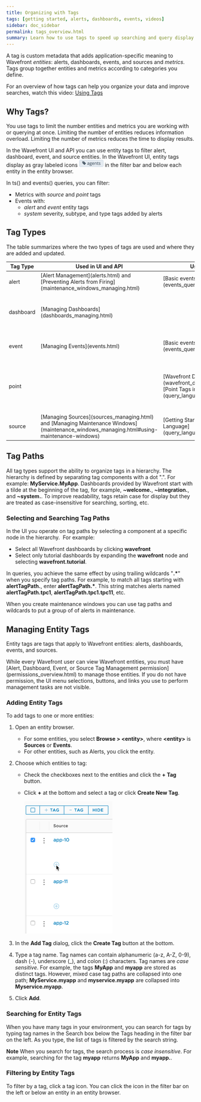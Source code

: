 ```yaml
---
title: Organizing with Tags
tags: [getting started, alerts, dashboards, events, videos]
sidebar: doc_sidebar
permalink: tags_overview.html
summary: Learn how to use tags to speed up searching and query display and how to manage entity tags.
---
```

A tag is custom metadata that adds application-specific meaning to Wavefront _entities_: alerts, dashboards, events, and sources and _metrics_. Tags group together entities and metrics according to categories you define.

For an overview of how tags can help you organize your data and improve searches, watch this video:
[Using Tags](https://vmwarelearningzone.vmware.com/oltpublish/site/openlearn.do?dispatch=previewLesson&id=56c1fc0d-dc7a-11e7-a6ac-0cc47a352510&inner=true&player2=true)

## Why Tags?

You use tags to limit the number entities and metrics you are working with or querying at once. Limiting the number of entities reduces information overload. Limiting the number of metrics reduces the time to display results.

In the Wavefront UI and API you can use entity tags to filter alert, dashboard, event, and source entities. In the Wavefront UI, entity tags display as gray labeled icons ![tag](images/tag.png#inline) in the filter bar and below each entity in the entity browser.

In ts() and events() queries, you can filter:

-   Metrics with _source_ and _point_ tags
-   Events with:
    - _alert_ and _event_ entity tags
    - _system_ severity, subtype, and type tags added by alerts

## Tag Types

The table summarizes where the two types of tags are used and where they are added and updated.

<table>
<colgroup>
<col width="16%"/>
<col width="28%"/>
<col width="28%"/>
<col width="28%"/>
</colgroup>
<thead>
<tr>
<th>Tag Type</th>
<th>Used in UI and API</th>
<th>Used in Queries</th>
<th>Where Added and Updated</th>
</tr>
</thead>
<tbody>
<tr>
<td>alert</td>
<td markdown="span">[Alert Management](alerts.html) and [Preventing Alerts from Firing](maintenance_windows_managing.html)</td>
<td markdown="span">[Basic events() Queries](events_queries.html)</td>
<td markdown="span">Wavefront UI and API</td>
</tr>
<tr>
<td>dashboard</td>
<td markdown="span">[Managing Dashboards](dashboards_managing.html)</td>
<td></td>
<td markdown="span">Wavefront UI and API<br /><br />Dashboards added by Wavefront have system tags that start with `~`, e.g. `~integration.aws` or `~welcome.tutorial`.</td>
</tr>
<tr>
<td>event</td>
<td markdown="span">[Managing Events](events.html)</td>
<td markdown="span">[Basic events() Queries](events_queries.html)</td>
<td markdown="span">system tags added by alerts<br /><br />entity tags added in the Wavefront UI and API</td>
</tr>
<tr>
<td>point</td>
<td></td>
<td markdown="span">[Wavefront Data Format](wavefront_data_format.html) and [Point Tags in Queries](query_language_point_tags.html)</td>
<td markdown="span">Wavefront proxy<br />[Configuring Wavefront Proxy Preprocessor Rules](proxies_preprocessor_rules.html)<br /><br />
Telegraf agent<br />
[Wavefront CLI](wavefront_cli.html)</td>
</tr>
<tr>
<td>source</td>
<td markdown="span">[Managing Sources](sources_managing.html) and [Managing Maintenance Windows](maintenance_windows_managing.html#using-maintenance-windows)</td>
<td markdown="span">[Getting Started with Wavefront Query Language](query_language_getting_started.html)</td>
<td markdown="span">Wavefront UI and API</td>
</tr>
</tbody>
</table>

## Tag Paths

All tag types support the ability to organize tags in a hierarchy. The hierarchy is defined by separating tag components with a dot ".". For example: **MyService.MyApp**. Dashboards provided by Wavefront start with a tilde at the beginning of the tag, for example, **~welcome.**, **~integration.**, and **~system.**. To improve readability, tags retain case for display but they are treated as case-insensitive for searching, sorting, etc.

### Selecting and Searching Tag Paths

In the UI you operate on tag paths by selecting a component at a specific node in the hierarchy.  For example:
* Select all Wavefront dashboards by clicking **wavefront**
* Select only tutorial dashboards by expanding the **wavefront** node and selecting **wavefront.tutorial**.

In queries, you achieve the same effect by using trailing wildcards "**.\***" when you specify tag paths. For example, to match all tags starting with **alertTagPath.**, enter **alertTagPath.\***. This string matches alerts named **alertTagPath.tpc1**, **alertTagPath.tpc1.tpc11**, etc.

When you create maintenance windows you can use tag paths and wildcards to put a group of of alerts in maintenance.

<a name="entity_tags"></a>

## Managing Entity Tags

Entity tags are tags that apply to Wavefront entities: alerts, dashboards, events, and sources.

<div markdown="span" class="alert alert-info" role="alert">While every Wavefront user can view Wavefront entities, you must have [Alert, Dashboard, Event, or Source Tag Management permission](permissions_overview.html) to manage those entities. If you do not have permission, the UI menu selections, buttons, and links you use to perform management tasks are not visible.</div>

### Adding Entity Tags

To add tags to one or more entities:

1.  Open an entity browser.
    - For some entities, you select **Browse &gt; &lt;entity&gt;**, where **&lt;entity&gt;** is **Sources** or **Events**.
    - For other entities, such as Alerts, you click the entity.
2.  Choose which entities to tag:
    -   Check the checkboxes next to the entities and click the **+ Tag** button.
    -   Click **+** at the bottom and select a tag or click **Create New Tag**.

        ![source tags](images/source_tags.png)

3.  In the **Add Tag** dialog, click the **Create Tag** button at the bottom.
4. Type a tag name. Tag names can contain alphanumeric (a-z, A-Z, 0-9), dash (-), underscore (\_), and colon (:) characters. Tag names are *case sensitive*. For example, the tags **MyApp** and **myapp** are stored as distinct tags. However, mixed case tag paths are collapsed into one path; **MyService.myapp** and **myservice.myapp** are collapsed into **Myservice.myapp**.
5. Click **Add**.

### Searching for Entity Tags

When you have many tags in your environment, you can search for tags by typing tag names in the Search box below the Tags heading in the filter bar on the left. As you type, the list of tags is filtered by the search string.

**Note** When you search for tags, the search process is *case insensitive*. For example, searching for the tag **myapp** returns **MyApp** and **myapp.**.

### Filtering by Entity Tags

To filter by a tag, click a tag icon. You can click the icon in the filter bar on the left or below an entity in an entity browser.
